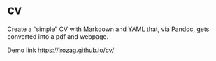 # cv
Create a “simple” CV with Markdown and YAML that, via Pandoc, gets converted into a pdf and webpage.

Demo link https://irozag.github.io/cv/
